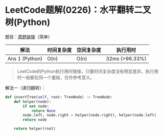 # LeetCode题解(0226)：水平翻转二叉树(Python)

题目：[原题链接](https://leetcode-cn.com/problems/invert-binary-tree/)（简单）

| 解法           | 时间复杂度 | 空间复杂度 | 执行用时       |
| -------------- | ---------- | ---------- | -------------- |
| Ans 1 (Python) | O(n)       | O(n)       | 32ms (>96.33%) |

>  LeetCode的Python执行用时随缘，只要时间复杂度没有明显差异，执行用时一般都在同一个量级，仅作参考意义。

解法一（递归翻转）：

```python
def invertTree(self, root: TreeNode) -> TreeNode:
    def helper(node):
        if not node:
            return None
        node.left, node.right = helper(node.right), helper(node.left)
        return node

    return helper(root)
```

